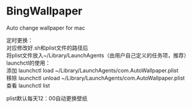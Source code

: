 # BingWallpaper
Auto change wallpaper for mac

定时更换：</br>
对应修改好.sh和plist文件的路径后</br>
将plist文件放入~/Library/LaunchAgents（由用户自己定义的任务项，推荐）</br>
launchctl的使用：</br>
添加 launchctl load ~/Library/LaunchAgents/com.AutoWallpaper.plist</br>
移除 launchctl unload ~/Library/LaunchAgents/com.AutoWallpaper.plist</br>
查看 launchctl list</br>

plist默认每天12：00自动更换壁纸
